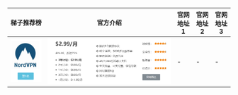 |  梯子推荐榜   | 官方介绍 | 官网地址1  | 官网地址2 | 官网地址3 |
|  ----  | ----  | ---- | ---- | ---- |
|  ![梯子推荐1](file2/f1.png) | ![梯子推荐介绍1](file2/p1.png) | - | - | - |
